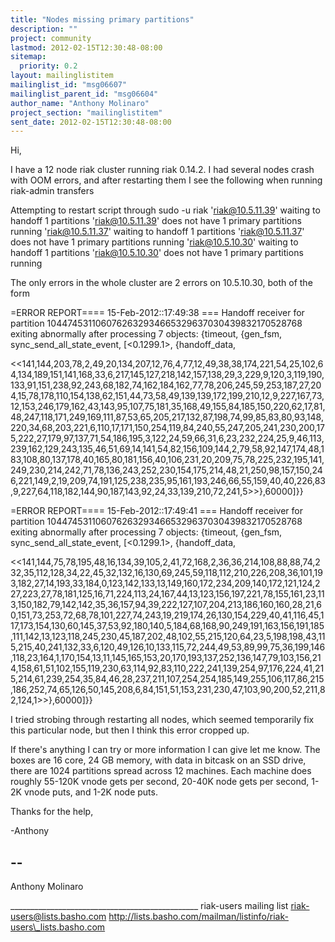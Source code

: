 ```yaml
---
title: "Nodes missing primary partitions"
description: ""
project: community
lastmod: 2012-02-15T12:30:48-08:00
sitemap:
  priority: 0.2
layout: mailinglistitem
mailinglist_id: "msg06607"
mailinglist_parent_id: "msg06604"
author_name: "Anthony Molinaro"
project_section: "mailinglistitem"
sent_date: 2012-02-15T12:30:48-08:00
---
```



Hi,

 I have a 12 node riak cluster running riak 0.14.2. I had several nodes
crash with OOM errors, and after restarting them I see the following when
running riak-admin transfers

Attempting to restart script through sudo -u riak
'riak@10.5.11.39' waiting to handoff 1 partitions
'riak@10.5.11.39' does not have 1 primary partitions running
'riak@10.5.11.37' waiting to handoff 1 partitions
'riak@10.5.11.37' does not have 1 primary partitions running
'riak@10.5.10.30' waiting to handoff 1 partitions
'riak@10.5.10.30' does not have 1 primary partitions running

The only errors in the whole cluster are 2 errors on 10.5.10.30, both of
the form


=ERROR REPORT==== 15-Feb-2012::17:49:38 ===
Handoff receiver for partition
1044745311060762632934665329637030439832170528768
exiting abnormally after processing 7 objects:
{timeout,
 {gen\_fsm,
 sync\_send\_all\_state\_event,
 [&lt;0.1299.1&gt;,
 {handoff\_data,
 
&lt;&lt;141,144,203,78,2,49,20,134,207,12,76,4,77,12,49,38,38,174,221,54,25,102,64,134,189,151,141,168,33,6,217,145,127,218,142,157,138,29,3,229,9,120,3,119,190,133,91,151,238,92,243,68,182,74,162,184,162,77,78,206,245,59,253,187,27,204,15,78,178,110,154,138,62,151,44,73,58,49,139,139,172,199,210,12,9,227,167,73,12,153,246,179,162,43,143,95,107,75,181,35,168,49,155,84,185,150,220,62,17,81,48,247,118,171,249,169,111,87,53,65,205,217,132,87,198,74,99,85,83,80,93,148,220,34,68,203,221,6,110,17,171,150,254,119,84,240,55,247,205,241,230,200,175,222,27,179,97,137,71,54,186,195,3,122,24,59,66,31,6,23,232,224,25,9,46,113,239,162,129,243,135,46,51,69,14,141,54,82,156,109,144,2,79,58,92,147,174,48,183,108,80,137,178,40,165,80,181,156,40,106,231,20,209,75,78,225,232,195,141,249,230,214,242,71,78,136,243,252,230,154,175,214,48,21,250,98,157,150,246,221,149,2,19,209,74,191,125,238,235,95,161,193,246,66,55,159,40,40,226,83,9,227,64,118,182,144,90,187,143,92,24,33,139,210,72,241,5&gt;&gt;},60000]}}

=ERROR REPORT==== 15-Feb-2012::17:49:41 ===
Handoff receiver for partition
1044745311060762632934665329637030439832170528768
exiting abnormally after processing 7 objects: 
{timeout,
 {gen\_fsm,
 sync\_send\_all\_state\_event,
 [&lt;0.1299.1&gt;,
 {handoff\_data,
 
&lt;&lt;141,144,75,78,195,48,16,134,39,105,2,41,72,168,2,36,36,214,108,88,88,74,232,35,112,128,34,22,45,32,132,16,130,69,245,59,118,112,210,226,208,36,101,193,182,27,14,193,33,184,0,123,142,133,13,149,160,172,234,209,140,172,121,124,227,223,27,78,181,125,16,71,224,113,24,167,44,13,123,156,197,221,78,155,161,23,113,150,182,79,142,142,35,36,157,94,39,222,127,107,204,213,186,160,160,28,21,60,151,73,253,72,68,78,101,227,74,243,19,219,174,26,130,154,229,40,41,116,45,117,173,154,130,60,145,37,53,92,180,140,5,184,68,168,90,249,191,163,156,191,185,111,142,13,123,118,245,230,45,187,202,48,102,55,215,120,64,23,5,198,198,43,115,215,40,241,132,33,6,120,49,126,10,133,115,72,244,49,53,89,99,75,36,199,146,118,23,164,1,170,154,13,11,145,165,153,20,170,193,137,252,136,147,79,103,156,214,158,61,51,102,155,119,230,63,114,92,83,110,222,241,139,254,97,176,224,41,215,214,61,239,254,35,84,46,28,237,211,107,254,254,185,149,255,106,117,86,215,186,252,74,65,126,50,145,208,6,84,151,51,153,231,230,47,103,90,200,52,211,82,124,1&gt;&gt;},60000]}}

I tried strobing through restarting all nodes, which seemed temporarily
fix this particular node, but then I think this error cropped up.

If there's anything I can try or more information I can give let me know.
The boxes are 16 core, 24 GB memory, with data in bitcask on an SSD drive,
there are 1024 partitions spread across 12 machines. Each machine does
roughly 55-120K vnode gets per second, 20-40K node gets per second, 1-2K
 vnode puts, and 1-2K node puts.

Thanks for the help,

-Anthony

-- 
------------------------------------------------------------------------
Anthony Molinaro 

\_\_\_\_\_\_\_\_\_\_\_\_\_\_\_\_\_\_\_\_\_\_\_\_\_\_\_\_\_\_\_\_\_\_\_\_\_\_\_\_\_\_\_\_\_\_\_
riak-users mailing list
riak-users@lists.basho.com
http://lists.basho.com/mailman/listinfo/riak-users\_lists.basho.com


